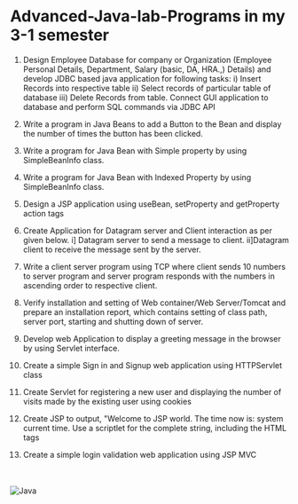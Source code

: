 # Advanced-Java-lab-Programs in my 3-1 semester
1. Design Employee Database for company or Organization (Employee Personal Details, 
Department, Salary (basic, DA, HRA.,) Details) and develop JDBC based java application for 
following tasks: 
i) Insert Records into respective table 
ii) Select records of particular table of database 
iii) Delete Records from table. 
Connect GUI application to database and perform SQL commands via JDBC API 

2. Write a program in Java Beans to add a Button to the Bean and display the number of times the 
button has been clicked. 

3. Write a program for Java Bean with Simple property by using SimpleBeanInfo class. 

4. Write a program for Java Bean with Indexed Property by using SimpleBeanInfo class. 

5. Design a JSP application using useBean, setProperty and getProperty action tags 

6. Create Application for Datagram server and Client interaction as per given below. 
i] Datagram server to send a message to client. 
ii]Datagram client to receive the message sent by the server. 

7. Write a client server program using TCP where client sends 10 numbers to server program and 
server program responds with the numbers in ascending order to respective client. 

8. Verify installation and setting of Web container/Web Server/Tomcat and prepare an installation 
report, which contains setting of class path, server port, starting and shutting down of server. 

9. Develop web Application to display a greeting message in the browser by using Servlet 
interface. 

10. Create a simple Sign in and Signup web application using HTTPServlet class 

11. Create Servlet for registering a new user and displaying the number of visits made by the 
existing user using cookies 

12. Create JSP to output, "Welcome to JSP world. The time now is: system current time. Use a 
scriptlet for the complete string, including the HTML tags 

13. Create a simple login validation web application using JSP MVC

<br><br>
![Java](https://socialify.git.ci/YamanuriPrasanth/Advanced-Java-lab-Programs/image?forks=1&issues=1&language=1&name=1&owner=1&pattern=Plus&pulls=1&stargazers=1&theme=Light)


